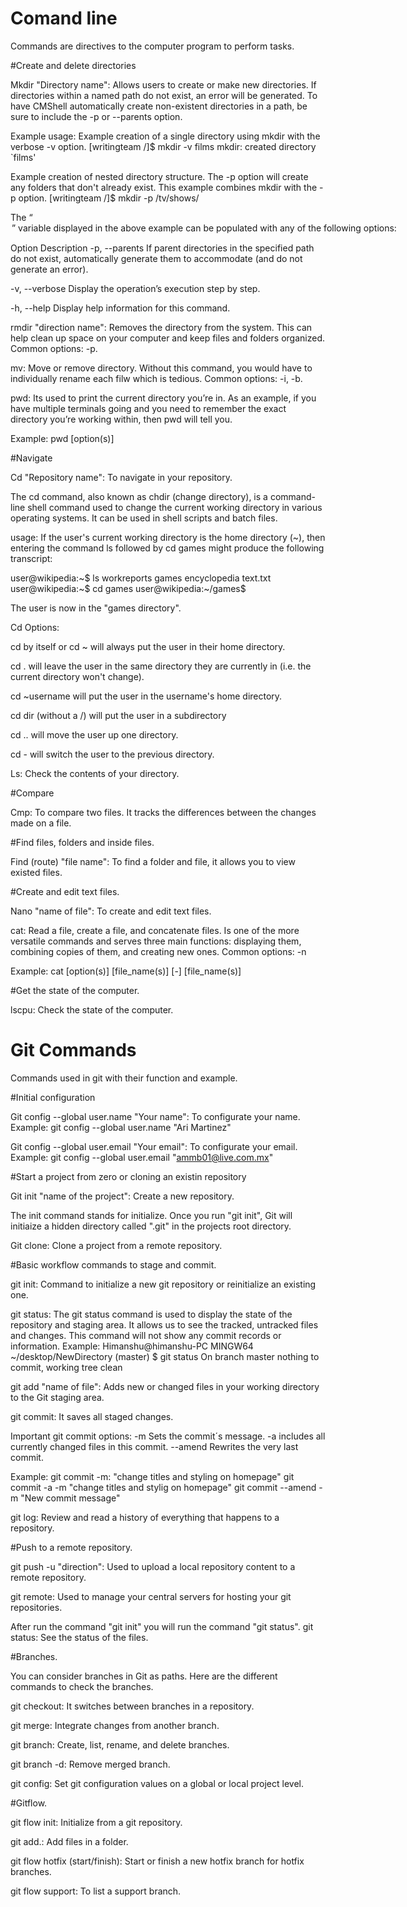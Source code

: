 
# Comand line

Commands are directives to the computer program to perform tasks.

#Create and delete directories

Mkdir "Directory name": Allows users to create or make new directories.
If directories within a named path do not exist, an error will be generated. 
To have CMShell automatically create non-existent directories in a path, be sure to include the -p or --parents option.

Example usage: Example creation of a single directory using mkdir with the verbose -v option. [writingteam /]$ mkdir -v films mkdir: created directory `films'
 
Example creation of nested directory structure. The -p option will create any folders that don't already exist. This example combines mkdir with the -p option.
[writingteam /]$ mkdir -p /tv/shows/

The “<OPTION>” variable displayed in the above example can be populated with any of the following options:

Option Description -p, --parents If parent directories in the specified path do not exist, automatically generate them to accommodate (and do not generate an error). 

-v, --verbose Display the operation’s execution step by step. 

-h, --help Display help information for this command.

rmdir "direction name": Removes the directory from the system. This can help clean up space on your computer and keep files and folders organized. 
Common options: -p.

mv: Move or remove directory. Without this command, you would have to individually rename each filw which is tedious.
Common options: -i, -b.

pwd: Its used to print the current directory you’re in. 
As an example, if you have multiple terminals going and you need to remember the exact directory you’re working within, then pwd will tell you.

Example: pwd [option(s)]

#Navigate

Cd "Repository name": To navigate in your repository.

The cd command, also known as chdir (change directory), is a command-line shell command used to change the current working directory in various operating systems. 
It can be used in shell scripts and batch files.

usage: If the user's current working directory is the home directory (~), then entering the command ls followed by cd games might produce the following transcript:

user@wikipedia:~$ ls workreports games encyclopedia text.txt user@wikipedia:~$ cd games user@wikipedia:~/games$

The user is now in the "games directory".

Cd Options: 

cd by itself or cd ~ will always put the user in their home directory.

cd . will leave the user in the same directory they are currently in (i.e. the current directory won't change). 

cd ~username will put the user in the username's home directory.

cd dir (without a /) will put the user in a subdirectory

cd .. will move the user up one directory.

cd - will switch the user to the previous directory.

Ls: Check the contents of your directory.

#Compare

Cmp: To compare two files. It tracks the differences between the changes made on a file.

#Find files, folders and inside files.

Find (route) "file name": To find a folder and file, it allows you to view existed files.

#Create and edit text files.

Nano "name of file": To create and edit text files.

cat: Read a file, create a file, and concatenate files. 
Is one of the more versatile commands and serves three main functions: displaying them, combining copies of them, and creating new ones. 
Common options: -n

Example: cat [option(s)] [file_name(s)] [-] [file_name(s)]

#Get the state of the computer.

lscpu: Check the state of the computer.

# Git Commands

Commands used in git with their function and example.

#Initial configuration

Git config --global user.name "Your name": To configurate your name.
Example: git config --global user.name "Ari Martinez"

Git config --global user.email "Your email": To configurate your email.
Example: git config --global user.email "ammb01@live.com.mx"

#Start a project from zero or cloning an existin repository

Git init "name of the project": Create a new repository.

The init command stands for initialize. 
Once you run "git init", Git will initiaize a hidden directory called ".git" in the projects root directory.

Git clone: Clone a project from a remote repository.

#Basic workflow commands to stage and commit.

git init: Command to initialize a new git repository or reinitialize an existing one.

git status: The git status command is used to display the state of the repository and staging area.
It allows us to see the tracked, untracked files and changes. 
This command will not show any commit records or information.
Example: Himanshu@himanshu-PC MINGW64 ~/desktop/NewDirectory (master)
$ git status
On branch master
nothing to commit, working tree clean

git add "name of file": Adds new or changed files in your working directory to the Git staging area.

git commit: It saves all staged changes.

Important git commit options: -m <message> Sets the commit´s message.
-a includes all currently changed files in this commit.
--amend Rewrites the very last commit.

Example: git commit -m: "change titles and styling on homepage"
git commit -a -m "change titles and stylig on homepage"
git commit --amend -m "New commit message"

git log: Review and read a history of everything that happens to a repository.

#Push to a remote repository.

git push -u "direction": Used to upload a local repository content to a remote repository.

git remote: Used to manage your central servers for hosting your git repositories. 

After run the command "git init" you will run the command "git status".
git status: See the status of the files. 

#Branches.

You can consider branches in Git as paths. Here are the different commands to check the branches.

git checkout: It switches between branches in a repository. 

git merge: Integrate changes from another branch.

git branch: Create, list, rename, and delete branches.

git branch -d: Remove merged branch.

git config: Set git configuration values on a global or local project level.

#Gitflow.

git flow init: Initialize from a git repository.

git add.: Add files in a folder.

git flow hotfix (start/finish): Start or finish a new hotfix branch for hotfix branches.

git flow support: To list a support branch. 


